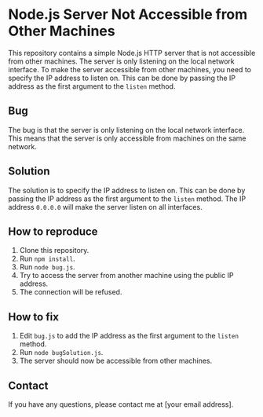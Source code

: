 # Node.js Server Not Accessible from Other Machines

This repository contains a simple Node.js HTTP server that is not accessible from other machines. The server is only listening on the local network interface. To make the server accessible from other machines, you need to specify the IP address to listen on. This can be done by passing the IP address as the first argument to the `listen` method.

## Bug

The bug is that the server is only listening on the local network interface. This means that the server is only accessible from machines on the same network.

## Solution

The solution is to specify the IP address to listen on. This can be done by passing the IP address as the first argument to the `listen` method. The IP address `0.0.0.0` will make the server listen on all interfaces.

## How to reproduce

1. Clone this repository.
2. Run `npm install`.
3. Run `node bug.js`.
4. Try to access the server from another machine using the public IP address.
5. The connection will be refused.

## How to fix

1. Edit `bug.js` to add the IP address as the first argument to the `listen` method.
2. Run `node bugSolution.js`.
3. The server should now be accessible from other machines.

## Contact

If you have any questions, please contact me at [your email address].